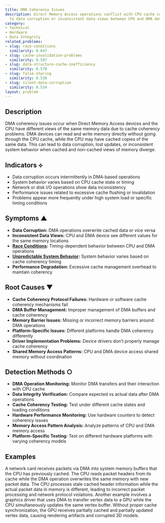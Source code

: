 ```yaml
---
title: DMA Coherency Issues
description: Direct Memory Access operations conflict with CPU cache coherency, leading
  to data corruption or inconsistent data views between CPU and DMA devices.
category:
- Technical
- Hardware
- Data Integrity
related_problems:
- slug: race-conditions
  similarity: 0.647
- slug: cache-invalidation-problems
  similarity: 0.597
- slug: data-structure-cache-inefficiency
  similarity: 0.578
- slug: false-sharing
  similarity: 0.538
- slug: silent-data-corruption
  similarity: 0.534
layout: problem
---
```


## Description

DMA coherency issues occur when Direct Memory Access devices and the CPU have different views of the same memory data due to cache coherency problems. DMA devices can read and write memory directly without going through the CPU cache, while the CPU may have cached copies of the same data. This can lead to data corruption, lost updates, or inconsistent system behavior when cached and non-cached views of memory diverge.

## Indicators ⟡

- Data corruption occurs intermittently in DMA-based operations
- System behavior varies based on CPU cache state or timing
- Network or disk I/O operations show data inconsistency
- Performance issues related to excessive cache flushing or invalidation
- Problems appear more frequently under high system load or specific timing conditions

## Symptoms ▲

- **Data Corruption:** DMA operations overwrite cached data or vice versa
- **Inconsistent Data Views:** CPU and DMA device see different values for the same memory locations
- **[Race Conditions](race-conditions.md):** Timing-dependent behavior between CPU and DMA operations
- **[Unpredictable System Behavior](unpredictable-system-behavior.md):** System behavior varies based on cache coherency timing
- **Performance Degradation:** Excessive cache management overhead to maintain coherency

## Root Causes ▼

- **Cache Coherency Protocol Failures:** Hardware or software cache coherency mechanisms fail
- **DMA Buffer Management:** Improper management of DMA buffers and cache coherency
- **Memory Barrier Issues:** Missing or incorrect memory barriers around DMA operations
- **Platform-Specific Issues:** Different platforms handle DMA coherency differently
- **Driver Implementation Problems:** Device drivers don't properly manage cache coherency
- **Shared Memory Access Patterns:** CPU and DMA device access shared memory without coordination

## Detection Methods ○

- **DMA Operation Monitoring:** Monitor DMA transfers and their interaction with CPU cache
- **Data Integrity Verification:** Compare expected vs actual data after DMA operations
- **Cache Coherency Testing:** Test under different cache states and loading conditions
- **Hardware Performance Monitoring:** Use hardware counters to detect coherency issues
- **Memory Access Pattern Analysis:** Analyze patterns of CPU and DMA memory access
- **Platform-Specific Testing:** Test on different hardware platforms with varying coherency models

## Examples

A network card receives packets via DMA into system memory buffers that the CPU has previously cached. The CPU reads packet headers from its cache while the DMA operation overwrites the same memory with new packet data. The CPU processes stale cached header information while the actual packet data in memory is different, leading to incorrect packet processing and network protocol violations. Another example involves a graphics driver that uses DMA to transfer vertex data to a GPU while the CPU simultaneously updates the same vertex buffer. Without proper cache synchronization, the GPU receives partially cached and partially updated vertex data, causing rendering artifacts and corrupted 3D models.